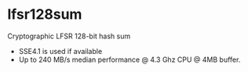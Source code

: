 # lfsr128sum
Cryptographic LFSR 128-bit hash sum
* SSE4.1 is used if available
* Up to 240 MB/s median performance @ 4.3 Ghz CPU @ 4MB buffer.
